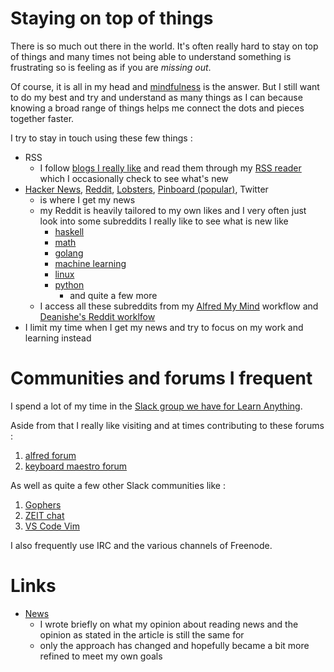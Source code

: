 # Staying on top of things
There is so much out there in the world. It's often really hard to stay on top of things and many times not being able to understand something is frustrating so is feeling as if you are _missing out_. 

Of course, it is all in my head and [mindfulness](../mindfulness/Mindfulness.md) is the answer. But I still want to do my best and try and understand as many things as I can because knowing a broad range of things helps me connect the dots and pieces together faster.

I try to stay in touch using these few things :

- RSS 
	- I follow [blogs I really like](https://github.com/learn-anything/blogs) and read them through my [RSS reader](http://reederapp.com/mac/) which I occasionally check to see what's new
- [Hacker News](https://hckrnews.com/), [Reddit](https://www.reddit.com), [Lobsters](https://lobste.rs/), [Pinboard (popular)](https://pinboard.in/popular/), Twitter
	- is where I get my news
	- my Reddit is heavily tailored to my own likes and I very often just look into some subreddits I really like to see what is new like 
		- [haskell](https://www.reddit.com/r/haskell/)
		- [math](https://www.reddit.com/r/math/)
		- [golang](https://www.reddit.com/r/golang/)
		- [machine learning](https://www.reddit.com/r/MachineLearning/)
		- [linux](https://www.reddit.com/r/linux/)
		- [python](https://www.reddit.com/r/Python/)
			- and quite a few more
	- I access all these subreddits from my [Alfred My Mind](https://github.com/nikitavoloboev/alfred-my-mind) workflow and [Deanishe's Reddit worklfow](https://github.com/deanishe/alfred-reddit)
- I limit my time when I get my news and try to focus on my work and learning instead


# Communities and forums I frequent
I spend a lot of my time in the [Slack group we have for Learn Anything](https://knowledge-map.slack.com/shared_invite/MTgxNTYzMjIzNjM5LTE0OTQzMzA4MDAtYzY1YWY0ZDc0NQ). 

Aside from that I really like visiting and at times contributing to these forums :  

1. [alfred forum](https://www.alfredforum.com)
2. [keyboard maestro forum](https://forum.keyboardmaestro.com/latest)

As well as quite a few other Slack communities like : 

1. [Gophers](https://invite.slack.golangbridge.org/)
2. [ZEIT chat](https://zeit.chat)
3. [VS Code Vim](https://vscodevim-slackin.azurewebsites.net/)

I also frequently use IRC and the various channels of Freenode.

# Links
- [News](https://medium.com/@NikitaVoloboev)
	- I wrote briefly on what my opinion about reading news and the opinion as stated in the article is still the same for
	- only the approach has changed and hopefully became a bit more refined to meet my own goals

